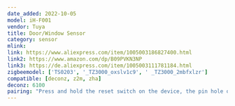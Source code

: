 ```yaml
---
date_added: 2022-10-05
model: iH-F001
vendor: Tuya
title: Door/Window Sensor
category: sensor
mlink: 
link: https://www.aliexpress.com/item/1005003186827400.html
link2: https://www.amazon.com/dp/B09PVKN3NP
link3: https://de.aliexpress.com/item/1005003111781184.html
zigbeemodel: ['TS0203', '_TZ3000_oxslv1c9', ' _TZ3000_2mbfxlzr']
compatible: [deconz, z2m, zha]
deconz: 6100
pairing: "Press and hold the reset switch on the device, the pin hole on the side of the device, using the provided reset pin for +- 5 seconds (until the red light starts blinking). After this the device will automatically join."
---
```

